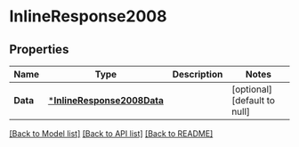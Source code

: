 # InlineResponse2008

## Properties
Name | Type | Description | Notes
------------ | ------------- | ------------- | -------------
**Data** | [***InlineResponse2008Data**](inline_response_200_8_data.md) |  | [optional] [default to null]

[[Back to Model list]](../README.md#documentation-for-models) [[Back to API list]](../README.md#documentation-for-api-endpoints) [[Back to README]](../README.md)

